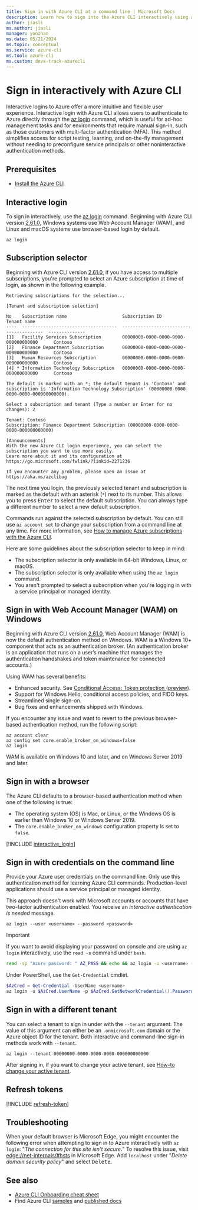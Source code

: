 ```yaml
---
title: Sign in with Azure CLI at a command line | Microsoft Docs
description: Learn how to sign into the Azure CLI interactively using az login, WAM, a web browser and a subscription selector.
author: jiasli
ms.author: jiasli
manager: yonzhan
ms.date: 05/21/2024
ms.topic: conceptual
ms.service: azure-cli
ms.tool: azure-cli
ms.custom: devx-track-azurecli
---
```


# Sign in interactively with Azure CLI 

Interactive logins to Azure offer a more intuitive and flexible user experience. Interactive login
with Azure CLI allows users to authenticate to Azure directly through the [az login](/cli/azure/reference-index#az-login)
command, which is useful for ad-hoc management tasks and for environments that require manual
sign-in, such as those customers with multi-factor authentication (MFA). This method simplifies
access for script testing, learning, and on-the-fly management without needing to preconfigure
service principals or other noninteractive authentication methods.

## Prerequisites

* [Install the Azure CLI](./install-azure-cli.md)

## Interactive login

To sign in interactively, use the [az login](/cli/azure/reference-index#az-login) command. Beginning
with Azure CLI version [2.61.0](./release-notes-azure-cli.md#may-21-2024), Windows systems use Web
Account Manager (WAM), and Linux and macOS systems use browser-based login by default.

```azurecli-interactive
az login
```

## Subscription selector

Beginning with Azure CLI version [2.61.0](./release-notes-azure-cli.md#may-21-2024), if you have
access to multiple subscriptions, you're prompted to select an Azure subscription at time of login,
as shown in the following example.

```Output
Retrieving subscriptions for the selection...

[Tenant and subscription selection]

No    Subscription name                     Subscription ID                           Tenant name
----  ------------------------------------  ----------------------------------------  --------------
[1]   Facility Services Subscription        00000000-0000-0000-0000-000000000000      Contoso
[2]   Finance Department Subscription       00000000-0000-0000-0000-000000000000      Contoso
[3]   Human Resources Subscription          00000000-0000-0000-0000-000000000000      Contoso
[4] * Information Technology Subscription   00000000-0000-0000-0000-000000000000      Contoso

The default is marked with an *; the default tenant is 'Contoso' and subscription is 'Information Technology Subscription' (00000000-0000-0000-0000-000000000000).

Select a subscription and tenant (Type a number or Enter for no changes): 2

Tenant: Contoso
Subscription: Finance Department Subscription (00000000-0000-0000-0000-000000000000)

[Announcements]
With the new Azure CLI login experience, you can select the subscription you want to use more easily.
Learn more about it and its configuration at https://go.microsoft.com/fwlink/?linkid=2271236

If you encounter any problem, please open an issue at https://aka.ms/azclibug
```

The next time you login, the previously selected tenant and subscription is marked as the default
with an asterisk (`*`) next to its number. This allows you to press <kbd>Enter</kbd> to select the
default subscription. You can always type a different number to select a new default subscription.

Commands run against the selected subscription by default. You can still use `az account set` to
change your subscription from a command line at any time. For more information, see [How to manage Azure subscriptions with the Azure CLI](./manage-azure-subscriptions-azure-cli.md).

Here are some guidelines about the subscription selector to keep in mind:

* The subscription selector is only available in 64-bit Windows, Linux, or macOS.
* The subscription selector is only available when using the `az login` command.
* You aren't prompted to select a subscription when you're logging in with a service principal or managed identity.

## Sign in with Web Account Manager (WAM) on Windows

Beginning with Azure CLI version [2.61.0](./release-notes-azure-cli.md#may-21-2024), Web Account
Manager (WAM) is now the default authentication method on Windows. WAM is a Windows 10+ component
that acts as an authentication broker. (An authentication broker is an application that runs on a
user’s machine that manages the authentication handshakes and token maintenance for connected
accounts.)

Using WAM has several benefits:

* Enhanced security. See [Conditional Access: Token protection (preview)](/azure/active-directory/conditional-access/concept-token-protection).
* Support for Windows Hello, conditional access policies, and FIDO keys.
* Streamlined single sign-on.
* Bug fixes and enhancements shipped with Windows.

If you encounter any issue and want to revert to the previous browser-based authentication method, run the following script:

```azurecli-interactive
az account clear
az config set core.enable_broker_on_windows=false
az login
```

WAM is available on Windows 10 and later, and on Windows Server 2019 and later.

## Sign in with a browser

The Azure CLI defaults to a browser-based authentication method when one of the following is true:

* The operating system (OS) is Mac, or Linux, or the Windows OS is earlier than Windows 10 or Windows Server 2019.
* The `core.enable_broker_on_windows` configuration property is set to `false`.

[!INCLUDE [interactive_login](includes/interactive-login.md)]

## Sign in with credentials on the command line

Provide your Azure user credentials on the command line. Only use this authentication method for
learning Azure CLI commands. Production-level applications should use a service principal or managed
identity.

This approach doesn't work with Microsoft accounts or accounts that have two-factor authentication
enabled. You receive an _interactive authentication is needed_ message.

```azurecli-interactive
az login --user <username> --password <password>
```

> [!IMPORTANT]
> If you want to avoid displaying your password on console and are using `az login` interactively,
> use the `read -s` command under `bash`.
>
> ```bash
> read -sp "Azure password: " AZ_PASS && echo && az login -u <username> -p $AZ_PASS
> ```
>
> Under PowerShell, use the `Get-Credential` cmdlet.
>
> ```powershell
> $AzCred = Get-Credential -UserName <username>
> az login -u $AzCred.UserName -p $AzCred.GetNetworkCredential().Password
> ```

## Sign in with a different tenant

You can select a tenant to sign in under with the `--tenant` argument. The value of this argument
can either be an `.onmicrosoft.com` domain or the Azure object ID for the tenant. Both interactive
and command-line sign-in methods work with `--tenant`.

```azurecli-interactive
az login --tenant 00000000-0000-0000-0000-000000000000
```

After signing in, if you want to change your active tenant, see [How-to change your active tenant](manage-azure-subscriptions-azure-cli.md#change-the-active-tenant).

## Refresh tokens

[!INCLUDE [refresh-token](includes/refresh-token.md)]

## Troubleshooting

When your default browser is Microsoft Edge, you might encounter the following error when attempting
to sign in to Azure interactively with `az login`: "_The connection for this site isn't secure._" To
resolve this issue, visit [edge://net-internals/#hsts](edge://net-internals/#hsts) in Microsoft
Edge. Add `localhost` under "_Delete domain security policy_" and select <kbd>Delete</kbd>.

## See also

* [Azure CLI Onboarding cheat sheet](./cheat-sheet-onboarding.md)
* Find Azure CLI [samples](./samples-index.md) and [published docs](./reference-docs-index.md)
